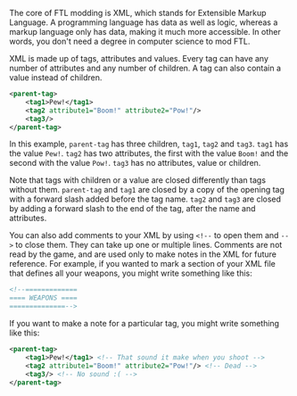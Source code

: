 The core of FTL modding is XML, which stands for Extensible Markup Language. A programming language has data as well as logic, whereas a markup language only has data, making it much more accessible. In other words, you don't need a degree in computer science to mod FTL.

XML is made up of tags, attributes and values. Every tag can have any number of attributes and any number of children. A tag can also contain a value instead of children.

```xml
<parent-tag>
    <tag1>Pew!</tag1>
    <tag2 attribute1="Boom!" attribute2="Pow!"/>
    <tag3/>
</parent-tag>
```

In this example, `parent-tag` has three children, `tag1`, `tag2` and `tag3`. `tag1` has the value `Pew!`. `tag2` has two attributes, the first with the value `Boom!` and the second with the value `Pow!`. `tag3` has no attributes, value or children.

Note that tags with children or a value are closed differently than tags without them. `parent-tag` and `tag1` are closed by a copy of the opening tag with a forward slash added before the tag name. `tag2` and `tag3` are closed by adding a forward slash to the end of the tag, after the name and attributes.

You can also add comments to your XML by using `<!--` to open them and `-->` to close them. They can take up one or multiple lines. Comments are not read by the game, and are used only to make notes in the XML for future reference. For example, if you wanted to mark a section of your XML file that defines all your weapons, you might write something like this:

```xml
<!--=============
==== WEAPONS ====
==============-->
```

If you want to make a note for a particular tag, you might write something like this:

```xml
<parent-tag>
    <tag1>Pew!</tag1> <!-- That sound it make when you shoot -->
    <tag2 attribute1="Boom!" attribute2="Pow!"/> <!-- Dead -->
    <tag3/> <!-- No sound :( -->
</parent-tag>
```